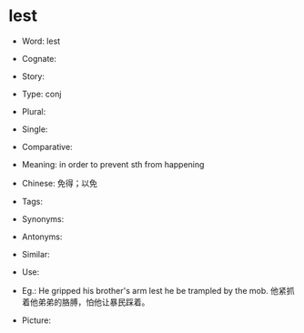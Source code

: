 # lest

- Word: lest
- Cognate: 
- Story: 

- Type: conj
- Plural: 
- Single: 
- Comparative: 
- Meaning: in order to prevent sth from happening
- Chinese: 免得；以免
- Tags: 
- Synonyms: 
- Antonyms: 
- Similar: 
- Use: 
- Eg.: He gripped his brother's arm lest he be trampled by the mob. 他紧抓着他弟弟的胳膊，怕他让暴民踩着。
- Picture: 

